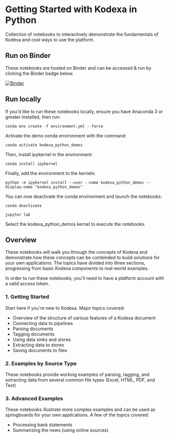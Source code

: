 # Getting Started with Kodexa in Python

Collection of notebooks to interactively demonstrate the fundamentals of Kodexa and cool ways to use the platform.


## Run on Binder

These notebooks are hosted on Binder and can be accessed & run by clicking the Binder badge below.


[![Binder](https://mybinder.org/badge_logo.svg)](https://mybinder.org/v2/gh/kodexa-labs/get-started-with-python/master)


## Run locally

If you'd like to run these notebooks locally, ensure you have Anaconda 3 or greater installed, then run:

    conda env create -f environment.yml --force

Activate the demo conda environment with the command:

    conda activate kodexa_python_demos

Then, install ipykernel in the environment:

    conda install ipykernel

Finally, add the environment to the kernels:

    python -m ipykernel install --user --name kodexa_python_demos --display-name "kodexa_python_demos"

You can now deactivate the conda environment and launch the notebooks:

    conda deactivate

    jupyter lab

Select the kodexa_python_demos kernel to execute the notebooks.


## Overview

These notebooks will walk you through the concepts of Kodexa and demonstrate how these concepts can be combinded to build solutions for your own applications.  The topics have divided into three sections, progressing from basic Kodexa components to real-world examples.

In order to run these notebooks, you'll need to have a platform account with a valid access token.

### 1. Getting Started
Start here if you're new to Kodexa.  Major topics covered:
* Overview of the structure of various features of a Kodexa document
* Connecting data to pipelines
* Parsing documents
* Tagging documents
* Using data sinks and stores
* Extracting data to stores
* Saving documents to files

### 2. Examples by Source Type
These notebooks provide working examples of parsing, tagging, and extracting data from several common file types (Excel, HTML, PDF, and Text)

### 3. Advanced Examples
These notebooks illustrate more complex examples and can be used as springboards for your own applications.
A few of the topics covered:
* Processing bank statements
* Summarizing the news (using online sources)